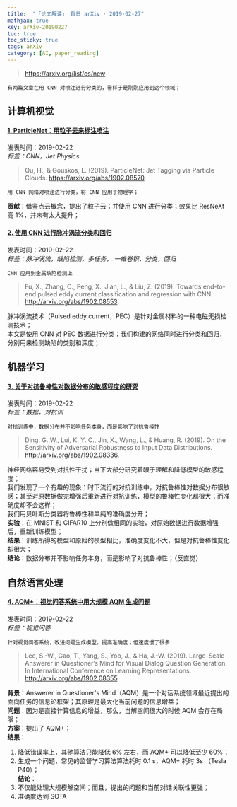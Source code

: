 ```yaml
---
title:  "「论文解读」 每日 arXiv · 2019-02-27"
mathjax: true
key: arXiv-20190227
toc: true
toc_sticky: true
tags: arXiv
category: [AI, paper_reading]
---
```


><https://arxiv.org/list/cs/new>  

    有两篇文章在用 CNN 对喷注进行分类的，看样子是刚刚应用到这个领域；  


## 计算机视觉
#### [1. ParticleNet：用粒子云来标注喷注](http://cn.arxiv.org/abs/1902.08570)
发表时间：2019-02-22   
*标签：CNN，Jet Physics*  

<!--more-->

>Qu, H., & Gouskos, L. (2019). ParticleNet: Jet Tagging via Particle Clouds. <https://arxiv.org/abs/1902.08570>.    

    用 CNN 网络对喷注进行分类，将 CNN 应用于物理学；  

**贡献**：借鉴点云概念，提出了粒子云；并使用 CNN 进行分类；效果比 ResNeXt 高 1%，并未有太大提升；  


#### [2. 使用 CNN 进行脉冲涡流分类和回归](http://cn.arxiv.org/abs/1902.08553)  
发表时间：2019-02-22   
*标签：脉冲涡流，缺陷检测，多任务， 一维卷积，分类，回归*    

    CNN 应用到金属缺陷检测上

>Fu, X., Zhang, C., Peng, X., Jian, L., & Liu, Z. (2019). Towards end-to-end pulsed eddy current classification and regression with CNN. <http://arxiv.org/abs/1902.08553>.    

脉冲涡流技术（Pulsed eddy current，PEC）是针对金属材料的一种电磁无损检测技术；  
本文是使用 CNN 对 PEC 数据进行分类；我们构建的网络同时进行分类和回归，分别用来检测缺陷的类别和深度；  


## 机器学习

#### [3. 关于对抗鲁棒性对数据分布的敏感程度的研究](http://cn.arxiv.org/abs/1902.08336)  
发表时间：2019-02-22   
*标签：数据，对抗训*    

    对抗训练中，数据分布并不影响任务本身，而是影响了对抗鲁棒性

>Ding, G. W., Lui, K. Y. C., Jin, X., Wang, L., & Huang, R. (2019). On the Sensitivity of Adversarial Robustness to Input Data Distributions. <http://arxiv.org/abs/1902.08336>.   

神经网络容易受到对抗性干扰；当下大部分研究着眼于理解和降低模型的敏感程度；  
我们发现了一个有趣的现象：时下流行的对抗训练中，对抗鲁棒性对数据分布很敏感；甚至对原数据做完增强后重新进行对抗训练，模型的鲁棒性变化都很大；而准确度却不会这样；  
我们用贝叶斯分类器将鲁棒性和单纯的准确度分开；  
**实验**：在 MNIST 和 CIFAR10 上分别做相同的实验，对原始数据进行数据增强后，重新训练模型；  
**结果**：训练所得的模型和原始的模型相比，准确度变化不大，但是对抗鲁棒性变化却很大；  
**结论**：数据分布并不影响任务本身，而是影响了对抗鲁棒性；（反直觉）  


## 自然语言处理
#### [4. AQM+：视觉问答系统中用大规模 AQM 生成问题](http://cn.arxiv.org/abs/1902.08355)  
发表时间：2019-02-22   
*标签：视觉问答*    

    针对视觉问答系统，改进问题生成模型，提高准确度；但速度慢了很多  

>Lee, S.-W., Gao, T., Yang, S., Yoo, J., & Ha, J.-W. (2019). Large-Scale Answerer in Questioner’s Mind for Visual Dialog Question Generation. In International Conference on Learning Representations. <http://arxiv.org/abs/1902.08355>.  

**背景**：Answerer in Questioner's Mind（AQM）是一个对话系统领域最近提出的面向任务的信息论框架；其原理是最大化当前问题的信息增益；  
**问题**：因为是直接计算信息的增益，那么，当解空间很大的时候 AQM 会存在局限；  
**方案**：提出了 AQM+；  
**结果**：  
  1. 降低错误率上，其他算法只能降低 6% 左右，而 AQM+ 可以降低至少 60%；  
  2. 生成一个问题，常见的监督学习算法算法耗时 0.1 s，AQM+ 耗时 3s （Tesla P40）；  
**结论**：  
  1. 不仅能处理大规模解空间；而且，提出的问题和当前对话关联性更强；  
  2. 准确度达到 SOTA  
